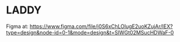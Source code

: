 # LADDY
Figma at: https://www.figma.com/file/j0S6xChLOlugE2uoKZujAr/IEX?type=design&node-id=0-1&mode=design&t=SIWGt02MSucHDWaF-0 
